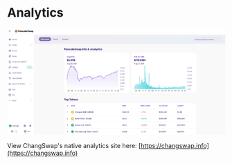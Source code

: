 # Analytics



![](<../../.gitbook/assets/image (156) (1) (1) (1).png>)

View ChangSwap's native analytics site here: [https://changswap.info](https://changswap.info)

